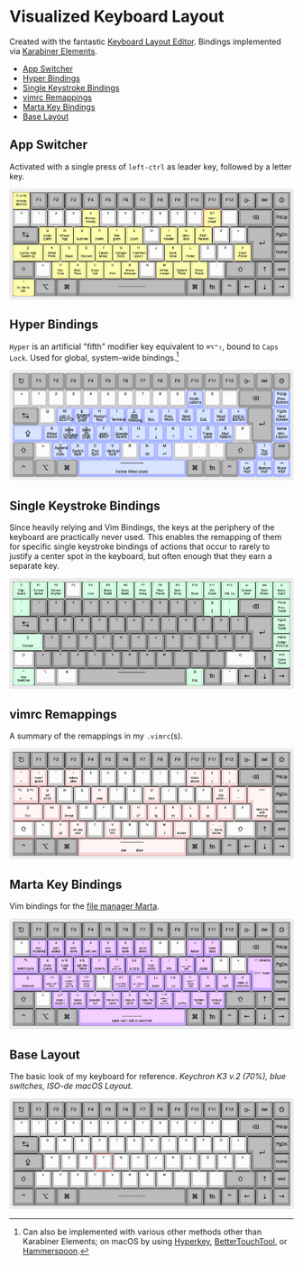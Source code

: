 # Visualized Keyboard Layout
Created with the fantastic [Keyboard Layout Editor](http://www.keyboard-layout-editor.com/#/). Bindings implemented via [Karabiner Elements](../.config/karabiner/).
<!-- MarkdownTOC -->

- [App Switcher](#app-switcher)
- [Hyper Bindings](#hyper-bindings)
- [Single Keystroke Bindings](#single-keystroke-bindings)
- [vimrc Remappings](#vimrc-remappings)
- [Marta Key Bindings](#marta-key-bindings)
- [Base Layout](#base-layout)

<!-- /MarkdownTOC -->

## App Switcher
Activated with a single press of `left-ctrl` as leader key, followed by a letter key. 

![App Switcher Layout](app-switcher-layout.png)

## Hyper Bindings
`Hyper` is an artificial "fifth" modifier key equivalent to `⌘⌥⌃⇧`, bound to `Caps Lock`. Used for global, system-wide bindings.[^1] 

![Hyper Bindings Layout](hyper-bindings-layout.png)

## Single Keystroke Bindings
Since heavily relying and Vim Bindings, the keys at the periphery of the keyboard are practically never used. This enables the remapping of them for specific single keystroke bindings of actions that occur to rarely to justify a center spot in the keyboard, but often enough that they earn a separate key.

 ![Single Keystroke Bindings](single-keystroke-bindings.png)

## vimrc Remappings
A summary of the remappings in my `.vimrc`(s).

![vimrc remapping](vimrc-remapping.png)

## Marta Key Bindings
Vim bindings for the [file manager Marta](http://marta.sh/).

![marta key bindings](marta-key-bindings.png)

## Base Layout
The basic look of my keyboard for reference. _Keychron K3 v.2 (70%), blue switches, ISO-de macOS Layout._

![Base Layout](base-keyboard-layout.png)

[^1]: Can also be implemented with various other methods other than Karabiner Elements; on macOS by using [Hyperkey](https://hyperkey.app/), [BetterTouchTool](https://thesweetsetup.com/macos-hyper-key-bettertouchtool/), or [Hammerspoon](https://evantravers.com/articles/2020/06/08/hammerspoon-a-better-better-hyper-key/).

